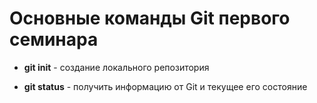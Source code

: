 # Основные команды Git первого семинара

* **git init** - создание локального репозитория

* **git status** - получить информацию от Git и текущее его состояние
